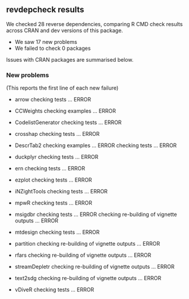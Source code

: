 ## revdepcheck results

We checked 28 reverse dependencies, comparing R CMD check results across CRAN and dev versions of this package.

 * We saw 17 new problems
 * We failed to check 0 packages

Issues with CRAN packages are summarised below.

### New problems
(This reports the first line of each new failure)

* arrow
  checking tests ... ERROR

* CCWeights
  checking examples ... ERROR

* CodelistGenerator
  checking tests ... ERROR

* crosshap
  checking tests ... ERROR

* DescrTab2
  checking examples ... ERROR
  checking tests ... ERROR

* duckplyr
  checking tests ... ERROR

* ern
  checking tests ... ERROR

* ezplot
  checking tests ... ERROR

* iNZightTools
  checking tests ... ERROR

* mpwR
  checking tests ... ERROR

* msigdbr
  checking tests ... ERROR
  checking re-building of vignette outputs ... ERROR

* mtdesign
  checking tests ... ERROR

* partition
  checking re-building of vignette outputs ... ERROR

* rfars
  checking re-building of vignette outputs ... ERROR

* streamDepletr
  checking re-building of vignette outputs ... ERROR

* text2sdg
  checking re-building of vignette outputs ... ERROR

* vDiveR
  checking tests ... ERROR


